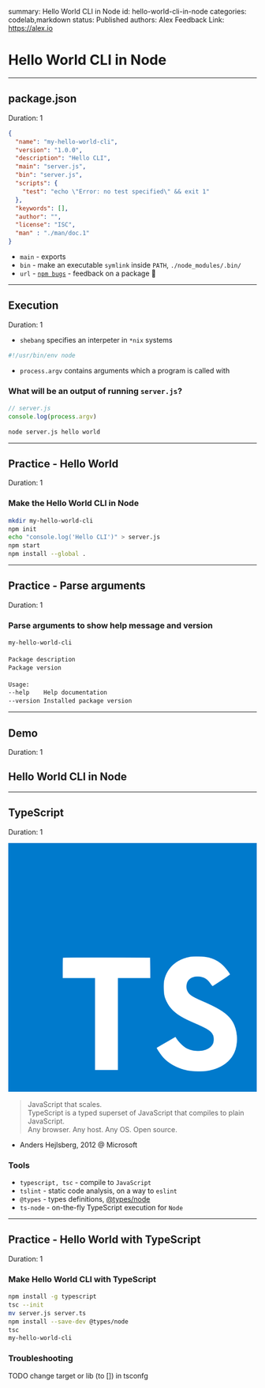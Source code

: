 summary: Hello World CLI in Node
id: hello-world-cli-in-node
categories: codelab,markdown
status: Published 
authors: Alex
Feedback Link: https://alex.io

# Hello World CLI in Node

---

## package.json
Duration: 1

```json
{
  "name": "my-hello-world-cli",
  "version": "1.0.0",
  "description": "Hello CLI",
  "main": "server.js",
  "bin": "server.js",
  "scripts": {
    "test": "echo \"Error: no test specified\" && exit 1"
  },
  "keywords": [],
  "author": "",
  "license": "ISC",
  "man" : "./man/doc.1"
}
```

- `main` - exports
- `bin` - make an executable `symlink` inside `PATH`, `./node_modules/.bin/`
- `url` - [`npm bugs`](https://docs.npmjs.com/files/package.json#bugs) - feedback on a package 🤗

---

## Execution
Duration: 1

- `shebang` specifies an interpeter in `*nix` systems

```js
#!/usr/bin/env node
```

- `process.argv` contains arguments which a program is called with

### What will be an output of running `server.js`?

```javascript
// server.js
console.log(process.argv)
```

```bash
node server.js hello world
```

---

## Practice - Hello World
Duration: 1

### Make the Hello World CLI in Node

```bash
mkdir my-hello-world-cli
npm init
echo "console.log('Hello CLI')" > server.js
npm start
npm install --global .
```

---

## Practice - Parse arguments
Duration: 1

### Parse arguments to show help message and version

```bash
my-hello-world-cli

Package description
Package version

Usage: 
--help    Help documentation
--version Installed package version
```

---

## Demo 
Duration: 1

## Hello World CLI in Node

---

## TypeScript
Duration: 1

![ts](assets/ts.png)

> JavaScript that scales.  
> TypeScript is a typed superset of JavaScript that compiles to plain JavaScript.  
> Any browser. Any host. Any OS. Open source.

- Anders Hejlsberg, 2012 @ Microsoft

### Tools

- `typescript, tsc` - compile to `JavaScript`
- `tslint` - static code analysis, on a way to `eslint`
- `@types` - types definitions, [@types/node](https://github.com/DefinitelyTyped/DefinitelyTyped/tree/master/types/node)
- `ts-node` - on-the-fly TypeScript execution for `Node`

---

## Practice - Hello World with TypeScript
Duration: 1

### Make Hello World CLI with TypeScript

```bash
npm install -g typescript
tsc --init
mv server.js server.ts
npm install --save-dev @types/node
tsc
my-hello-world-cli
```

### Troubleshooting

TODO change target or lib (to []) in tsconfg
